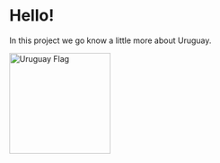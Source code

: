 <h1>Hello!</h2> 

In this project we go know a little more about Uruguay.

<img height="180em" src="https://upload.wikimedia.org/wikipedia/commons/thumb/f/fe/Flag_of_Uruguay.svg/1024px-Flag_of_Uruguay.svg.png" alt="Uruguay Flag">